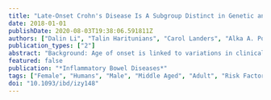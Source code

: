 ```yaml
---
title: "Late-Onset Crohn's Disease Is A Subgroup Distinct in Genetic and Behavioral Risk Factors With UC-Like Characteristics"
date: 2018-01-01
publishDate: 2020-08-03T19:38:06.591811Z
authors: ["Dalin Li", "Talin Haritunians", "Carol Landers", "Alka A. Potdar", "Shaohong Yang", "Hailiang Huang", "L. Philip Schumm", "Mark Daly", "Stephan R. Targan", "Dermot P. B. McGovern"]
publication_types: ["2"]
abstract: "Background: Age of onset is linked to variations in clinical phenotypes and natural history in Crohn's disease (CD). We aim to define etiologically more homogenous subgroups in CD based on ages of onset. Methods: We examined the distribution of CD polygenetic risk score (PRS) across ages of diagnosis in a Caucasian cohort of 2344 independent CD patients. We identified subgroups with a distinct distribution of PRS and compared those groups in genetics, demographic characteristics, clinical subphenotypes, and serological markers. The results were replicated in an independent cohort of 13,065 CD patients from the International Inflammatory Bowel Diseases Genetic Consortium (IIBDGC). Results: We identified a late-onset (LO) subgroup in CD (age at diagnosis ≥ 55 years) with significantly lower PRS compared with the intermediate group (age at diagnosis between 5 and 55 years) in both cohorts. Smoking cessation, a risk factor for ulcerative colitis (UC) and protective factor for CD, had a higher rate in this LO subgroup in comparison with the intermediate group. We also compared the LO group with the intermediate group, and, consistent with previous reports, the LO group more often had colonic CD, had less penetrating disease behavior, and had less need for surgery. Serological analysis showed that LO CD patients were more antineutrophil cytoplasmic antibody positive and less antisaccharomyces cerevisiae antibody positive compared with the intermediate group. Variance component analysis indicated that overall genetic contribution to LO CD was lower relative to the middle group, and genetic heterogeneity testing indicated that LO CD was different from the middle group in underlying genetic architecture. Conclusions: Late-onset CD is subgroup distinct in genetic and behavioral risk factors with UC-like characteristics. 10.1093/ibd/izy148_video1izy148.video15791413461001."
featured: false
publication: "*Inflammatory Bowel Diseases*"
tags: ["Female", "Humans", "Male", "Middle Aged", "Adult", "Risk Factors", "Young Adult", "Adolescent", "United States", "Child", "Colitis", "Ulcerative", "Crohn Disease", "Polymorphism", "Single Nucleotide", "Genotype", "Child", "Preschool", "Phenotype", "Follow-Up Studies", "Prognosis", "Cohort Studies"]
doi: "10.1093/ibd/izy148"
---
```


